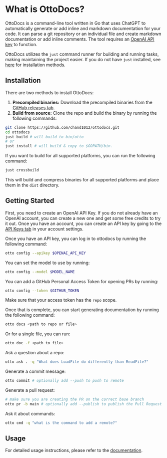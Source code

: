 # What is OttoDocs?

OttoDocs is a command-line tool written in Go that uses ChatGPT to automatically generate or add inline and markdown documentation for your code. It can parse a git repository or an individual file and create markdown documentation or add inline comments. The tool requires an [OpenAI API key](https://platform.openai.com/account/api-keys) to function.

OttoDocs utilizes the `just` command runner for building and running tasks, making maintaining the project easier. If you do not have `just` installed, see [here](https://just.systems/man/en/chapter_5.html) for installation methods.

## Installation

There are two methods to install OttoDocs:

1. **Precompiled binaries:** Download the precompiled binaries from the [GitHub releases tab](https://github.com/chand1012/ottodocs/releases).
2. **Build from source:** Clone the repo and build the binary by running the following commands:

```sh
git clone https://github.com/chand1012/ottodocs.git
cd ottodocs
just build # will build to bin/otto
# or
just install # will build & copy to $GOPATH/bin. 
```

If you want to build for all supported platforms, you can run the following command:

```sh
just crossbuild
```

This will build and compress binaries for all supported platforms and place them in the `dist` directory.

## Getting Started

First, you need to create an OpenAI API Key. If you do not already have an OpenAI account, you can create a new one and get some free credits to try it out. Once you have an account, you can create an API key by going to the [API Keys tab](https://platform.openai.com/account/api-keys) in your account settings.

Once you have an API key, you can log in to ottodocs by running the following command:

```sh
otto config --apikey $OPENAI_API_KEY
```

You can set the model to use by running:

```sh
otto config --model $MODEL_NAME
```

You can add a GitHub Personal Access Token for opening PRs by running:

```sh
otto config --token $GITHUB_TOKEN
```

Make sure that your access token has the `repo` scope.

Once that is complete, you can start generating documentation by running the following command:

```sh
otto docs <path to repo or file>
```

Or for a single file, you can run:

```sh
otto doc -f <path to file>
```

Ask a question about a repo:

```sh
otto ask . -q "What does LoadFile do differently than ReadFile?"
```

Generate a commit message:

```sh
otto commit # optionally add --push to push to remote
```

Generate a pull request:

```sh
# make sure you are creating the PR on the correct base branch
otto pr -b main # optionally add --publish to publish the Pull Request
```

Ask it about commands:

```sh
otto cmd -q "what is the command to add a remote?"
```

## Usage

For detailed usage instructions, please refer to the [documentation](/docs/usage/otto).
